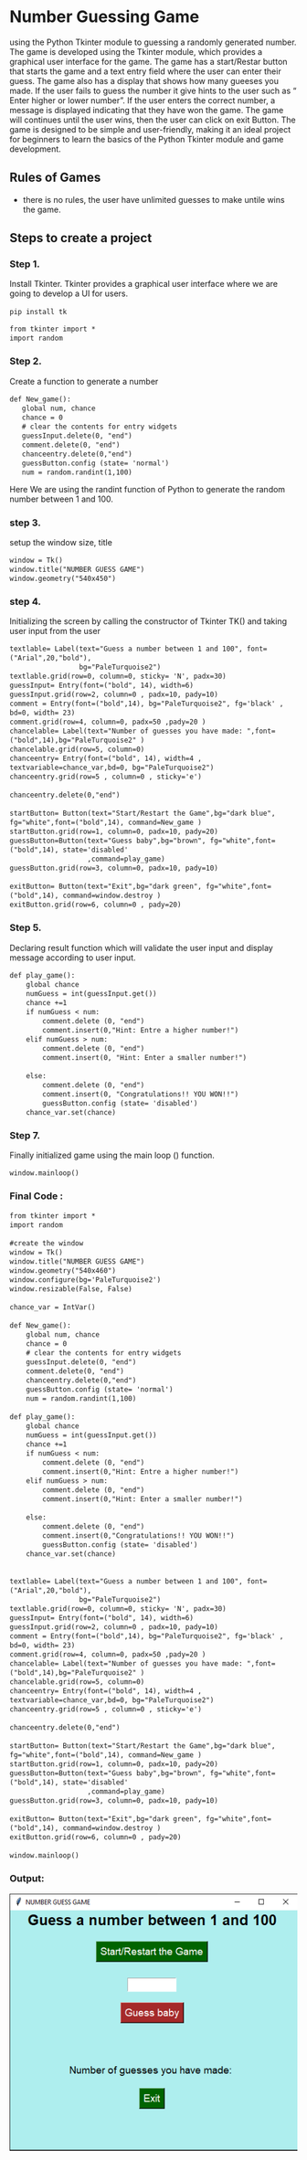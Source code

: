 # Number Guessing Game
using the Python Tkinter module to guessing a randomly generated number.
The game is developed using the Tkinter module, which provides a graphical user interface for the game.
The game has a start/Restar button that starts the game and a text entry field where the user can enter their guess.
The game also has a display that shows how many gueeses you made. If the user fails to guess the number it give hints to the user such as “ Enter higher or lower number”. If the user enters the correct number,
a message is displayed indicating that they have won the game. The game will continues until the user wins, then the user can click on exit Button. The game is designed to be simple and user-friendly,
making it an ideal project for beginners to learn the basics of the Python Tkinter module and game development.

## Rules of Games

- there is no rules, the user have unlimited guesses to make untile wins the game.

## Steps to create a project
### Step 1.
 Install Tkinter. Tkinter provides a graphical user interface where we are going to develop a UI for users.

`pip install tk`

```
from tkinter import *
import random
```
### Step 2.
 Create a function to generate a number
 ```
def New_game():
    global num, chance
    chance = 0
    # clear the contents for entry widgets 
    guessInput.delete(0, "end")
    comment.delete(0, "end")
    chanceentry.delete(0,"end")
    guessButton.config (state= 'normal')
    num = random.randint(1,100)
```

Here We are using the randint function of Python to generate the random number between 1 and 100.

### step 3.
setup the window size, title
```
window = Tk()
window.title("NUMBER GUESS GAME")
window.geometry("540x450")
```

### step 4.
Initializing the screen by calling the constructor of Tkinter TK() and taking user input from the user 
```
textlable= Label(text="Guess a number between 1 and 100", font=("Arial",20,"bold"),
                 bg="PaleTurquoise2")
textlable.grid(row=0, column=0, sticky= 'N', padx=30)
guessInput= Entry(font=("bold", 14), width=6)
guessInput.grid(row=2, column=0 , padx=10, pady=10)
comment = Entry(font=("bold",14), bg="PaleTurquoise2", fg='black' , bd=0, width= 23)
comment.grid(row=4, column=0, padx=50 ,pady=20 )
chancelable= Label(text="Number of guesses you have made: ",font=("bold",14),bg="PaleTurquoise2" )
chancelable.grid(row=5, column=0)
chanceentry= Entry(font=("bold", 14), width=4 , textvariable=chance_var,bd=0, bg="PaleTurquoise2")
chanceentry.grid(row=5 , column=0 , sticky='e')

chanceentry.delete(0,"end")

startButton= Button(text="Start/Restart the Game",bg="dark blue", fg="white",font=("bold",14), command=New_game )
startButton.grid(row=1, column=0, padx=10, pady=20)
guessButton=Button(text="Guess baby",bg="brown", fg="white",font=("bold",14), state='disabled'
                   ,command=play_game)
guessButton.grid(row=3, column=0, padx=10, pady=10)

exitButton= Button(text="Exit",bg="dark green", fg="white",font=("bold",14), command=window.destroy )
exitButton.grid(row=6, column=0 , pady=20)
```
### Step 5.  
Declaring result function which will validate the user input and display message according to user input.
```
def play_game():
    global chance
    numGuess = int(guessInput.get())
    chance +=1
    if numGuess < num:
        comment.delete (0, "end")
        comment.insert(0,"Hint: Entre a higher number!")
    elif numGuess > num:
        comment.delete (0, "end")
        comment.insert(0, "Hint: Enter a smaller number!")
        
    else:
        comment.delete (0, "end")
        comment.insert(0, "Congratulations!! YOU WON!!")
        guessButton.config (state= 'disabled')
    chance_var.set(chance)
```
### Step 7.  
Finally initialized game using the main loop () function.
```
window.mainloop()
```

### Final Code :
```
from tkinter import *
import random

#create the window
window = Tk()
window.title("NUMBER GUESS GAME")
window.geometry("540x460")
window.configure(bg='PaleTurquoise2')
window.resizable(False, False)

chance_var = IntVar()

def New_game():
    global num, chance
    chance = 0
    # clear the contents for entry widgets 
    guessInput.delete(0, "end")
    comment.delete(0, "end")
    chanceentry.delete(0,"end")
    guessButton.config (state= 'normal')
    num = random.randint(1,100)
    
def play_game():
    global chance
    numGuess = int(guessInput.get())
    chance +=1
    if numGuess < num:
        comment.delete (0, "end")
        comment.insert(0,"Hint: Entre a higher number!")
    elif numGuess > num:
        comment.delete (0, "end")
        comment.insert(0,"Hint: Enter a smaller number!")
        
    else:
        comment.delete (0, "end")
        comment.insert(0,"Congratulations!! YOU WON!!")
        guessButton.config (state= 'disabled')
    chance_var.set(chance)
    

textlable= Label(text="Guess a number between 1 and 100", font=("Arial",20,"bold"),
                 bg="PaleTurquoise2")
textlable.grid(row=0, column=0, sticky= 'N', padx=30)
guessInput= Entry(font=("bold", 14), width=6)
guessInput.grid(row=2, column=0 , padx=10, pady=10)
comment = Entry(font=("bold",14), bg="PaleTurquoise2", fg='black' , bd=0, width= 23)
comment.grid(row=4, column=0, padx=50 ,pady=20 )
chancelable= Label(text="Number of guesses you have made: ",font=("bold",14),bg="PaleTurquoise2" )
chancelable.grid(row=5, column=0)
chanceentry= Entry(font=("bold", 14), width=4 , textvariable=chance_var,bd=0, bg="PaleTurquoise2")
chanceentry.grid(row=5 , column=0 , sticky='e')

chanceentry.delete(0,"end")

startButton= Button(text="Start/Restart the Game",bg="dark blue", fg="white",font=("bold",14), command=New_game )
startButton.grid(row=1, column=0, padx=10, pady=20)
guessButton=Button(text="Guess baby",bg="brown", fg="white",font=("bold",14), state='disabled'
                   ,command=play_game)
guessButton.grid(row=3, column=0, padx=10, pady=10)

exitButton= Button(text="Exit",bg="dark green", fg="white",font=("bold",14), command=window.destroy )
exitButton.grid(row=6, column=0 , pady=20)

window.mainloop()

```

### Output:
![](output.png)
